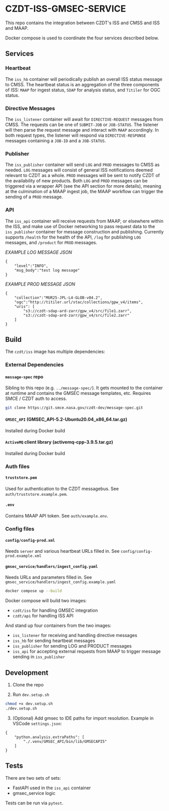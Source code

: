 # CZDT-ISS-GMSEC-SERVICE

This repo contains the integration between CZDT's ISS and CMSS and ISS and MAAP. 

Docker compose is used to coordinate the four services described below.

## Services

### Heartbeat
The `iss_hb` container will periodically publish an overall ISS status message to
CMSS. The heartbeat status is an aggregation of the three components of ISS:
`MAAP` for ingest status, `SDAP` for analysis status, and `Titiler` for OGC status.

### Directive Messages

The `iss_listener` container will await for `DIRECTIVE-REQUEST` messages from CMSS. The
requests can be one of `SUBMIT-JOB` or `JOB-STATUS`. The listener will then parse the request
message and interact with `MAAP` accordingly. In both request types, the listener will respond
via `DIRECTIVE-RESPONSE` messages containing a `JOB-ID` and a `JOB-STATUS`.

### Publisher

The `iss_publisher` container will send `LOG` and `PROD` messages to CMSS as needed. `LOG`
messages will consist of general ISS notifications deemed relevant to CZDT as a whole. `PROD`
messages will be sent to notify CZDT of the availability of new products. Both `LOG` and `PROD`
messages can be triggered via a wrapper API (see the API section for more details), meaning
at the culmination of a MAAP ingest job, the MAAP workflow can trigger the sending of a `PROD`
message.

### API

The `iss_api` container will receive requests from MAAP, or elsewhere within the ISS, and make use
of Docker networking to pass request data to the `iss_publisher` container for message 
construction and publishing. Currently supports `/health` for the health of the API, `/log` for
publishing `LOG` messages, and `/product` for `PROD` messages.

*EXAMPLE LOG MESSAGE JSON*
```
{
    "level":"INFO",
    "msg_body":"test log message"
}
```

*EXAMPLE PROD MESSAGE JSON*
```
{
    "collection":"MUR25-JPL-L4-GLOB-v04.2",
    "ogc":"http://titiler.url/stac/collections/gpw_v4/items", 
    "uris": [
        "s3://czdt-sdap-ard-zarr/gpw_v4/src/file1.zarr", 
        "s3://czdt-sdap-ard-zarr/gpw_v4/src/file2.zarr"
    ]
}
```

## Build

The `czdt/iss` image has multiple dependencies:

### External Dependencies
#### `message-spec` repo
Sibling to this repo (e.g. `../message-spec/`). It gets mounted to the container at runtime and contains the GMSEC message templates, etc. Requires SMCE / CZDT auth to access.
```bash
git clone https://git.smce.nasa.gov/czdt-dev/message-spec.git
```
#### `GMSEC_API` (GMSEC_API-5.2-Ubuntu20.04_x86_64.tar.gz) 
Installed during Docker build
#### `ActiveMQ` client library (activemq-cpp-3.9.5.tar.gz)
Installed during Docker build

### Auth files
#### `truststore.pem` 
Used for authentication to the CZDT messagebus. See `auth/truststore.example.pem`.
#### `.env` 
Contains MAAP API token. See `auth/example.env`.

### Config files
#### `config/config-prod.xml`
Needs `server` and various heartbeat URLs filled in. See `config/config-prod.example.xml`
#### `gmsec_service/handlers/ingest_config.yaml`
Needs URLs and parameters filled in. See `gmsec_service/handlers/ingest_config.example.yaml`

```bash
docker compose up --build
```

Docker compose will build two images:
- `czdt/iss` for handling GMSEC integration
- `czdt/api` for handling ISS API

And stand up four containers from the two images:
- `iss_listener` for receiving and handling directive messages
- `iss_hb` for sending heartbeat messages
- `iss_publisher` for sending LOG and PRODUCT messages
- `iss_api` for accepting external requests from MAAP to trigger message sending in `iss_publisher`

## Development

1. Clone the repo

2. Run `dev.setup.sh`
```bash
chmod +x dev.setup.sh
./dev.setup.sh
```

3. (Optional) Add gmsec to IDE paths for import resolution. Example in VSCode `settings.json`:
```
{
    "python.analysis.extraPaths": [
        "./.venv/GMSEC_API/bin/lib/GMSECAPI5"
    ]
}
```

## Tests

There are two sets of sets: 
- FastAPI used in the `iss_api` container 
- gmsec_service logic

Tests can be run via `pytest`.
